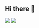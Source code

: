 ## Hi there 👋

<img src="https://github-readme-stats.vercel.app/api?username=samanice&show_icons=true&theme=radical"/>
<img src="https://github-readme-stats.vercel.app/api/top-langs/?username=samanice&hide_progress=true"/>

